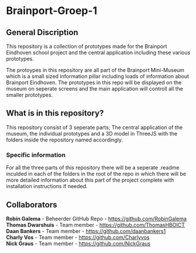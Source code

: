 # Brainport-Groep-1

## General Discription

This repository is a collection of prototypes made for the Brainport Eindhoven school project and the central application including these various prototypes.

The protoypes in this repository are all part of the Brainport Mini-Museum which is a small sized information pillar including loads of information about Brainport Eindhoven. The prototypes in this repo will be displayed on the museum on seperate screens and the main application will controll all the smaller prototypes.


## What is in this repository?

This repository consist of 3 seperate parts; The central application of the museum, the individual prototypes and a 3D model in ThreeJS with the folders inside the repository named accordingly.

### Specific information

For all the three parts of this repository there will be a seperate .readme inculded in each of the folders in the root of the repo in which there will be more detailed information about this part of the project complete with installation instructions if needed.


## Collaborators

**Robin Galema** - Beheerder GitHub Repo - https://github.com/RobinGalema  
**Thomas Dwarshuis** - Team member - https://github.com/ThomasHBOICT  
**Daan Bankers** - Team member - https://github.com/daanbankers1  
**Charly Vos** - Team member - https://github.com/Charlyvos  
**Nick Graus** - Team member - https://github.com/NickGraus
